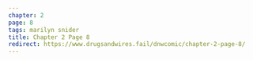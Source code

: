 ```yaml
---
chapter: 2
page: 8
tags: marilyn snider
title: Chapter 2 Page 8
redirect: https://www.drugsandwires.fail/dnwcomic/chapter-2-page-8/
---
```

